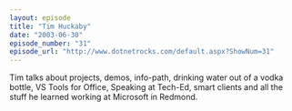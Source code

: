 ```yaml
---
layout: episode
title: "Tim Huckaby"
date: "2003-06-30"
episode_number: "31"
episode_url: "http://www.dotnetrocks.com/default.aspx?ShowNum=31"
---
```


Tim talks about projects, demos, info-path, drinking water out of a vodka bottle, VS Tools for Office, Speaking at Tech-Ed, smart clients and all the stuff he learned working at Microsoft in Redmond.
